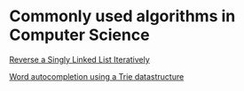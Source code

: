 # Commonly used algorithms in Computer Science


[Reverse a Singly Linked List Iteratively](https://github.com/sunilsomarajan/Algorithms-in-C/blob/master/reverse.c)

[Word autocompletion using a Trie datastructure](https://github.com/sunilsomarajan/Algorithms-in-C/blob/master/trie.c)


